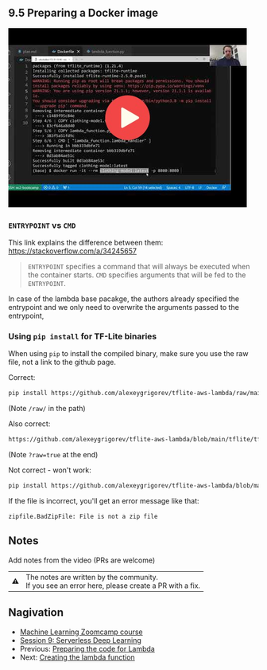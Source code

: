 ## 9.5 Preparing a Docker image

<a href="https://www.youtube.com/watch?v=y4_YQjfOsDo&list=PL3MmuxUbc_hIhxl5Ji8t4O6lPAOpHaCLR"><img src="images/thumbnail-9-05.jpg"></a>


### `ENTRYPOINT` vs `CMD` 

This link explains the difference between them: https://stackoverflow.com/a/34245657

> `ENTRYPOINT` specifies a command that will always be executed when the container starts.
> `CMD` specifies arguments that will be fed to the `ENTRYPOINT`.

In case of the lambda base pacakge, the authors already specified the entrypoint and
we only need to overwrite the arguments passed to the entrypoint,


### Using `pip install` for TF-Lite binaries

When using `pip` to install the compiled binary, make sure you use the raw file, not a link to the github page.

Correct:

```bash
pip install https://github.com/alexeygrigorev/tflite-aws-lambda/raw/main/tflite/tflite_runtime-2.7.0-cp38-cp38-linux_x86_64.whl
```

(Note `/raw/` in the path)

Also correct:

```bash
https://github.com/alexeygrigorev/tflite-aws-lambda/blob/main/tflite/tflite_runtime-2.7.0-cp38-cp38-linux_x86_64.whl?raw=true
```

(Note `?raw=true` at the end)

Not correct - won't work:

```bash
pip install https://github.com/alexeygrigorev/tflite-aws-lambda/blob/main/tflite/tflite_runtime-2.7.0-cp38-cp38-linux_x86_64.whl
```

If the file is incorrect, you'll get an error message like that: 

```
zipfile.BadZipFile: File is not a zip file
```

## Notes

Add notes from the video (PRs are welcome)


<table>
   <tr>
      <td>⚠️</td>
      <td>
         The notes are written by the community. <br>
         If you see an error here, please create a PR with a fix.
      </td>
   </tr>
</table>


## Nagivation

* [Machine Learning Zoomcamp course](../)
* [Session 9: Serverless Deep Learning](./)
* Previous: [Preparing the code for Lambda](04-preparing-code.md)
* Next: [Creating the lambda function](06-creating-lambda.md)
